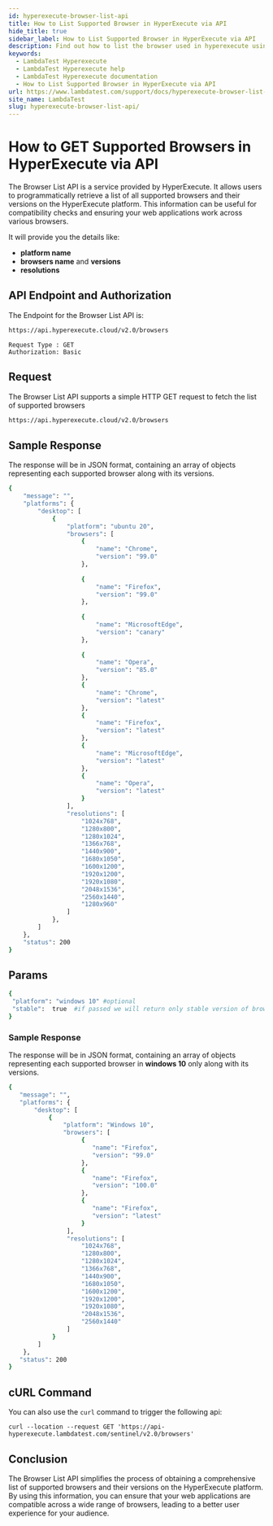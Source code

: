 ```yaml
---
id: hyperexecute-browser-list-api
title: How to List Supported Browser in HyperExecute via API
hide_title: true
sidebar_label: How to List Supported Browser in HyperExecute via API
description: Find out how to list the browser used in hyperexecute using the BrowserList API
keywords:
  - LambdaTest Hyperexecute
  - LambdaTest Hyperexecute help
  - LambdaTest Hyperexecute documentation
  - How to List Supported Browser in HyperExecute via API
url: https://www.lambdatest.com/support/docs/hyperexecute-browser-list-api/
site_name: LambdaTest
slug: hyperexecute-browser-list-api/
---
```


<script type="application/ld+json"
      dangerouslySetInnerHTML={{ __html: JSON.stringify({
       "@context": "https://schema.org",
        "@type": "BreadcrumbList",
        "itemListElement": [{
          "@type": "ListItem",
          "position": 1,
          "name": "Home",
          "item": "https://www.lambdatest.com"
        },{
          "@type": "ListItem",
          "position": 2,
          "name": "Support",
          "item": "https://www.lambdatest.com/support/docs/"
        },{
          "@type": "ListItem",
          "position": 3,
          "name": "Integrations",
          "item": "https://www.lambdatest.com/support/docs/hyperexecute-browser-list-api/"
        }]
      })
    }}
></script>

# How to GET Supported Browsers in HyperExecute via API

The Browser List API is a service provided by HyperExecute. It allows users to programmatically retrieve a list of all supported browsers and their versions on the HyperExecute platform. This information can be useful for compatibility checks and ensuring your web applications work across various browsers.

It will provide you the details like:
  - **platform name** 
  - **browsers name** and **versions**
  - **resolutions**

<!-- 
:::info 

- **Endpoint :** https://api.hyperexecute.cloud/v2.0/browsers

- **Request Type :** GET 

- **Authorization :** Basic
::: -->

## API Endpoint and Authorization

The Endpoint for the Browser List API is:

```bash
https://api.hyperexecute.cloud/v2.0/browsers
```

<!-- ## Authentication
To use the Browser List API, you will need an API key. You can obtain your API key by signing up for an account on HyperExecute and generating an API key from your account settings.

Include your API key in the request headers using Basic Authentication as follows: -->

```
Request Type : GET 
Authorization: Basic
```

## Request
The Browser List API supports a simple HTTP GET request to fetch the list of supported browsers

```bash
https://api.hyperexecute.cloud/v2.0/browsers
```

## Sample Response

The response will be in JSON format, containing an array of objects representing each supported browser along with its versions.

```bash
{
    "message": "",
    "platforms": {
        "desktop": [
            {
                "platform": "ubuntu 20",
                "browsers": [
                    {
                        "name": "Chrome",
                        "version": "99.0"
                    },
                    
                    {
                        "name": "Firefox",
                        "version": "99.0"
                    },
                    
                    {
                        "name": "MicrosoftEdge",
                        "version": "canary"
                    },
                    
                    {
                        "name": "Opera",
                        "version": "85.0"
                    },
                    {
                        "name": "Chrome",
                        "version": "latest"
                    },
                    {
                        "name": "Firefox",
                        "version": "latest"
                    },
                    {
                        "name": "MicrosoftEdge",
                        "version": "latest"
                    },
                    {
                        "name": "Opera",
                        "version": "latest"
                    }
                ],
                "resolutions": [
                    "1024x768",
                    "1280x800",
                    "1280x1024",
                    "1366x768",
                    "1440x900",
                    "1680x1050",
                    "1600x1200",
                    "1920x1200",
                    "1920x1080",
                    "2048x1536",
                    "2560x1440",
                    "1280x960"
                ]
            },
        ]
    },
    "status": 200
}
```

<!-- ## Error Handling
If there is an error with your request, the API will respond with an appropriate HTTP status code and an error message in the response body.

Example Error Response: -->

## Params

```bash
{
 "platform": "windows 10" #optional
 "stable":  true  #if passed we will return only stable version of browsers
}
```

### Sample Response

The response will be in JSON format, containing an array of objects representing each supported browser in **windows 10**  only along with its versions.

```bash
{
   "message": "",
   "platforms": {
       "desktop": [
           {
               "platform": "Windows 10",
               "browsers": [
                    {
                       "name": "Firefox",
                       "version": "99.0"
                    },               
                    {
                       "name": "Firefox",
                       "version": "100.0"
                    },
                    {
                       "name": "Firefox",
                       "version": "latest"
                    }
                ],
                "resolutions": [
                    "1024x768",
                    "1280x800",
                    "1280x1024",
                    "1366x768",
                    "1440x900",
                    "1680x1050",
                    "1600x1200",
                    "1920x1200",
                    "1920x1080",
                    "2048x1536",
                    "2560x1440"
                ]
            }
        ]
    },
   "status": 200
}
```

## cURL Command
You can also use the `curl` command to trigger the following api:

```
curl --location --request GET 'https://api-hyperexecute.lambdatest.com/sentinel/v2.0/browsers'
```

## Conclusion

The Browser List API simplifies the process of obtaining a comprehensive list of supported browsers and their versions on the HyperExecute platform. By using this information, you can ensure that your web applications are compatible across a wide range of browsers, leading to a better user experience for your audience.